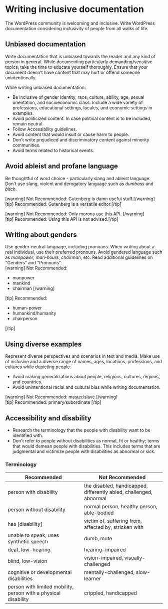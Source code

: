 # Writing inclusive documentation

The WordPress community is welcoming and inclusive. Write WordPress documentation considering inclusivity of people from all walks of life.

## Unbiased documentation

Write documentation that is unbiased towards the reader and any kind of person in general. While documenting particularly demanding/sensitive topics, take the time to educate yourself thoroughly. Ensure that your document doesn't have content that may hurt or offend someone unintentionally.  

While writing unbiased documentation:
 - Be inclusive of gender identity, race, culture, ability, age, sexual orientation, and socioeconomic class. Include a wide variety of professions, educational settings, locales, and economic settings in examples.
 - Avoid politicized content. In case political content is to be included, remain neutral.
 - Follow Accessibility guidelines.
 - Avoid content that would insult or cause harm to people.
 - Don't write prejudiced and discriminatory content against minority communities.  
 - Avoid terms related to historical events.

## Avoid ableist and profane language
Be thoughtful of word choice - particularly slang and ableist language. Don't use slang, violent and derogatory language such as *dumbass* and *bitch*.

[warning] Not Recommended: Gutenberg is damn useful stuff.[/warning]  
[tip] Recommended: Gutenberg is a versatile editor.[/tip]

[warning] Not Recommended: Only morons use this API. [/warning]  
[tip] Recommended: Using this API is not advised.[/tip]

## Writing about genders
Use gender-neutral language, including pronouns. When writing about a real individual, use their preferred pronouns. Avoid gendered language such as *manpower*, *man-hours*, *chairman*, etc. Read  additional guidelines on "Genders" and "Pronouns".  
[warning] Not Recommended:
- manpower
- mankind
- chairman
[/warning]  

[tip] Recommended:
- human-power
- humankind/humanity
- chairperson

[/tip]

## Using diverse examples
Represent diverse perspectives and scenarios in text and media. Make use of inclusive and a diverse range of names, ages, locations, professions, and cultures while depicting people.
- Avoid making generalizations about people, religions, cultures, regions, and countries.
- Avoid unintentional racial and cultural bias while writing documentation.  

[warning] Not Recommended: master/slave [/warning]  
[tip] Recommended: primary/subordinate [/tip]


## Accessibility and disability
- Research the terminology that the people with disability want to be identified with.
- Don't refer to people without disabilities as normal, fit or healthy; terms that would demean people with disabilities. This includes terms that are judgmental and victimize people with disabilities as abnormal or sick.  

### Terminology

| Recommended          | Not Recommended |
|----------------------|-----------------|
| person with disability | the disabled, handicapped, differently abled, challenged, abnormal |
| person without disability | normal person, healthy person, able-bodied |
| has [disability] | victim of, suffering from, affected by, stricken with |
| unable to speak, uses synthetic speech | dumb, mute |
| deaf, low-hearing | hearing-impaired |
| blind, low-vision | vision-impaired, visually-challenged |
| cognitive or developmental disabilities | mentally-challenged, slow-learner |
| person with limited mobility, person with a physical disability | crippled, handicapped |
